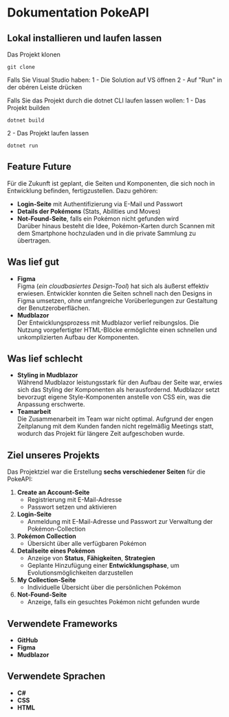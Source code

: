# Dokumentation PokeAPI

## Lokal installieren und laufen lassen
Das Projekt klonen
```
git clone 
```

Falls Sie Visual Studio haben:
1 - Die Solution auf VS öffnen
2 - Auf "Run" in der obéren Leiste drücken

Falls Sie das Projekt durch die dotnet CLI laufen lassen wollen:
1 - Das Projekt builden
```
dotnet build
```
2 - Das Projekt laufen lassen
```
dotnet run
```

## Feature Future
Für die Zukunft ist geplant, die Seiten und Komponenten, die sich noch in Entwicklung befinden, fertigzustellen. Dazu gehören:
- **Login-Seite** mit Authentifizierung via E-Mail und Passwort  
- **Details der Pokémons** (Stats, Abilities und Moves)  
- **Not-Found-Seite**, falls ein Pokémon nicht gefunden wird  
Darüber hinaus besteht die Idee, Pokémon-Karten durch Scannen mit dem Smartphone hochzuladen und in die private Sammlung zu übertragen.

## Was lief gut
- **Figma**  
  Figma (*ein cloudbasiertes Design-Tool*) hat sich als äußerst effektiv erwiesen. Entwickler konnten die Seiten schnell nach den Designs in Figma umsetzen, ohne umfangreiche Vorüberlegungen zur Gestaltung der Benutzeroberflächen.
- **Mudblazor**  
  Der Entwicklungsprozess mit Mudblazor verlief reibungslos. Die Nutzung vorgefertigter HTML-Blöcke ermöglichte einen schnellen und unkomplizierten Aufbau der Komponenten.

## Was lief schlecht
- **Styling in Mudblazor**  
  Während Mudblazor leistungsstark für den Aufbau der Seite war, erwies sich das Styling der Komponenten als herausfordernd. Mudblazor setzt bevorzugt eigene Style-Komponenten anstelle von CSS ein, was die Anpassung erschwerte.
- **Teamarbeit**  
  Die Zusammenarbeit im Team war nicht optimal. Aufgrund der engen Zeitplanung mit dem Kunden fanden nicht regelmäßig Meetings statt, wodurch das Projekt für längere Zeit aufgeschoben wurde.

## Ziel unseres Projekts
Das Projektziel war die Erstellung **sechs verschiedener Seiten** für die PokeAPI:
1. **Create an Account-Seite**  
   - Registrierung mit E-Mail-Adresse  
   - Passwort setzen und aktivieren  
2. **Login-Seite**  
   - Anmeldung mit E-Mail-Adresse und Passwort zur Verwaltung der Pokémon-Collection  
3. **Pokémon Collection**  
   - Übersicht über alle verfügbaren Pokémon  
4. **Detailseite eines Pokémon**  
   - Anzeige von **Status**, **Fähigkeiten**, **Strategien**  
   - Geplante Hinzufügung einer **Entwicklungsphase**, um Evolutionsmöglichkeiten darzustellen  
5. **My Collection-Seite**  
   - Individuelle Übersicht über die persönlichen Pokémon  
6. **Not-Found-Seite**  
   - Anzeige, falls ein gesuchtes Pokémon nicht gefunden wurde  

## Verwendete Frameworks
- **GitHub**
- **Figma**
- **Mudblazor**

## Verwendete Sprachen
- **C#**
- **CSS**
- **HTML**

